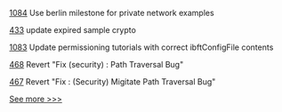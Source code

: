 
[1084](https://github.com/hyperledger/besu-docs/pull/1084) Use berlin milestone for private network examples

[433](https://github.com/hyperledger-labs/orion-server/pull/433) update expired sample crypto

[1083](https://github.com/hyperledger/besu-docs/pull/1083) Update permissioning tutorials with correct ibftConfigFile contents

[468](https://github.com/hyperledger/cello/pull/468) Revert "Fix (security) : Path Traversal Bug"

[467](https://github.com/hyperledger/cello/pull/467) Revert "Fix : (Security) Migitate Path Traversal Bug"


[See more >>>](https://start-here.hyperledger.org/pull-requests)
